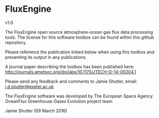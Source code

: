 FluxEngine
==========

v1.0

The FluxEngine open source atmosphere-ocean gas flux data processing tools.
The license for this software toolbox can be found within this github repository.

Please reference the publication linked below when using this toolbox and presenting its output in any publications.

A journal paper describing the toolbox has been published here: http://journals.ametsoc.org/doi/abs/10.1175/JTECH-D-14-00204.1

Please send any feedback and comments to Jamie Shutler, email: j.d.shutler@exeter.ac.uk

The FluxEngine software was developed by The European Space Agency OceanFlux Greenhouse Gases Evolution project team 

Jamie Shutler (09 March 2016)
